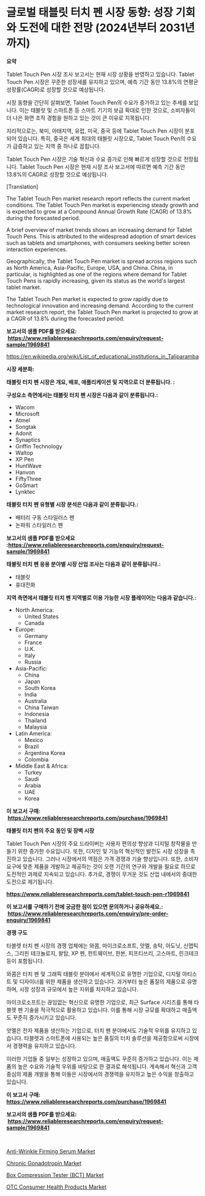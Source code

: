 <p><h1>글로벌 태블릿 터치 펜 시장 동향: 성장 기회와 도전에 대한 전망 (2024년부터 2031년까지)</h1></p><p><strong>요약</strong></p>
<p><p>Tablet Touch Pen 시장 조사 보고서는 현재 시장 상황을 반영하고 있습니다. Tablet Touch Pen 시장은 꾸준한 성장세를 유지하고 있으며, 예측 기간 동안 13.8%의 연평균 성장률(CAGR)로 성장할 것으로 예상됩니다.</p><p>시장 동향을 간단히 살펴보면, Tablet Touch Pen의 수요가 증가하고 있는 추세를 보입니다. 이는 태블릿 및 스마트폰 등 스마트 기기의 보급 확대로 인한 것으로, 소비자들이 더 나은 화면 조작 경험을 원하고 있는 것이 큰 이유로 지목됩니다.</p><p>지리적으로는, 북미, 아태지역, 유럽, 미국, 중국 등에 Tablet Touch Pen 시장이 분포되어 있습니다. 특히, 중국은 세계 최대의 태블릿 시장으로, Tablet Touch Pen의 수요가 급증하고 있는 지역 중 하나로 꼽힙니다.</p><p>Tablet Touch Pen 시장은 기술 혁신과 수요 증가로 인해 빠르게 성장할 것으로 전망됩니다. Tablet Touch Pen 시장은 현재 시장 조사 보고서에 따르면 예측 기간 동안 13.8%의 CAGR로 성장할 것으로 예상됩니다.</p><p>[Translation]</p><p>The Tablet Touch Pen market research report reflects the current market conditions. The Tablet Touch Pen market is experiencing steady growth and is expected to grow at a Compound Annual Growth Rate (CAGR) of 13.8% during the forecasted period.</p><p>A brief overview of market trends shows an increasing demand for Tablet Touch Pens. This is attributed to the widespread adoption of smart devices such as tablets and smartphones, with consumers seeking better screen interaction experiences.</p><p>Geographically, the Tablet Touch Pen market is spread across regions such as North America, Asia-Pacific, Europe, USA, and China. China, in particular, is highlighted as one of the regions where demand for Tablet Touch Pens is rapidly increasing, given its status as the world's largest tablet market.</p><p>The Tablet Touch Pen market is expected to grow rapidly due to technological innovation and increasing demand. According to the current market research report, the Tablet Touch Pen market is projected to grow at a CAGR of 13.8% during the forecasted period.</p></p>
<p><strong>보고서의 샘플 PDF를 받으세요: &nbsp;<a href="https://www.reliableresearchreports.com/enquiry/request-sample/1969841">https://www.reliableresearchreports.com/enquiry/request-sample/1969841</a></strong></p>
<p><a href="https://en.wikipedia.org/wiki/List_of_educational_institutions_in_Taliparamba">https://en.wikipedia.org/wiki/List_of_educational_institutions_in_Taliparamba</a></p>
<p><strong>시장 세분화:</strong></p>
<p><strong> 태블릿 터치 펜 시장은 개요, 배포, 애플리케이션 및 지역으로 더 분류됩니다. :</strong></p>
<p><strong>구성요소 측면에서는 태블릿 터치 펜 시장은 다음과 같이 분류됩니다.:</strong></p>
<p><ul><li>Wacom</li><li>Microsoft</li><li>Atmel</li><li>Songtak</li><li>Adonit</li><li>Synaptics</li><li>Griffin Technology</li><li>Waltop</li><li>XP Pen</li><li>HuntWave</li><li>Hanvon</li><li>FiftyThree</li><li>GoSmart</li><li>Lynktec</li></ul></p>
<p><strong> 태블릿 터치 펜 유형별 시장 분석은 다음과 같이 분류됩니다.:</strong></p>
<p><ul><li>배터리 구동 스타일러스 펜</li><li>논파워 스타일러스 펜</li></ul></p>
<p><strong>보고서의 샘플 PDF를 받으세요 :<a href="https://www.reliableresearchreports.com/enquiry/request-sample/1969841">https://www.reliableresearchreports.com/enquiry/request-sample/1969841</a></strong></p>
<p><strong> 태블릿 터치 펜 응용 분야별 시장 산업 조사는 다음과 같이 분류됩니다.:</strong></p>
<p><ul><li>태블릿</li><li>휴대전화</li></ul></p>
<p><strong>지역 측면에서 태블릿 터치 펜 지역별로 이용 가능한 시장 플레이어는 다음과 같습니다.:</strong></p>
<p><ul>
    <li>
        North America:
        <ul>
            <li>United States</li>
            <li>Canada</li>
        </ul>
    </li>
    <li>
        Europe:
        <ul>
            <li>Germany</li>
            <li>France</li>
            <li>U.K.</li>
            <li>Italy</li>
            <li>Russia</li>
        </ul>
    </li>
    <li>
        Asia-Pacific:
        <ul>
            <li>China</li>
            <li>Japan</li>
            <li>South Korea</li>
            <li>India</li>
            <li>Australia</li>
            <li>China Taiwan</li>
            <li>Indonesia</li>
            <li>Thailand</li>
            <li>Malaysia</li>
        </ul>
    </li>
    <li>
        Latin America:
        <ul>
            <li>Mexico</li>
            <li>Brazil</li>
            <li>Argentina Korea</li>
            <li>Colombia</li>
        </ul>
    </li>
    <li>
        Middle East & Africa:
        <ul>
            <li>Turkey</li>
            <li>Saudi</li>
            <li>Arabia</li>
            <li>UAE</li>
            <li>Korea</li>
        </ul>
    </li>
    </ul></p>
<p><strong>이 보고서 구매: &nbsp;<a href="https://www.reliableresearchreports.com/purchase/1969841">https://www.reliableresearchreports.com/purchase/1969841</a></strong></p>
<p><strong>태블릿 터치 펜의 주요 동인 및 장벽 시장</strong></p>
<p><p>Tablet Touch Pen 시장의 주요 드라이버는 사용자 편의성 향상과 디지털 창작물을 만들기 위한 증가한 수요입니다. 또한, 디자인 및 기능의 혁신적인 발전도 시장 성장을 촉진하고 있습니다. 그러나 시장에서의 역점은 가격 경쟁과 기술 향상입니다. 또한, 소비자 요구에 맞춘 제품을 개발하고 제공하는 것이 오랜 기간의 연구와 개발을 필요로 하므로 도전적인 과제로 지속되고 있습니다. 추가로, 경쟁이 무거운 것도 산업 내에서의 중대한 도전으로 제기됩니다.</p></p>
<p><strong><a href="https://www.reliableresearchreports.com/tablet-touch-pen-r1969841">https://www.reliableresearchreports.com/tablet-touch-pen-r1969841</a></strong></p>
<p><strong>이 보고서를 구매하기 전에 궁금한 점이 있으면 문의하거나 공유하세요.: &nbsp;<a href="https://www.reliableresearchreports.com/enquiry/pre-order-enquiry/1969841">https://www.reliableresearchreports.com/enquiry/pre-order-enquiry/1969841</a></strong></p>
<p><strong>경쟁 구도</strong></p>
<p><p>타블렛 터치 펜 시장의 경쟁 업체에는 와콤, 마이크로소프트, 앗멜, 송탁, 아도닛, 신맵틱스, 그리핀 테크놀로지, 왈탑, XP 펜, 헌트웨이브, 한본, 피프티쓰리, 고스마트, 린크테크 등이 포함됩니다. </p><p>와콤은 터치 펜 및 그래픽 태블릿 분야에서 세계적으로 유명한 기업으로, 디지털 아티스트 및 디자이너를 위한 제품을 생산하고 있습니다. 과거부터 높은 품질의 제품으로 유명하며, 시장 성장과 규모에서 높은 지위를 차지하고 있습니다. </p><p>마이크로소프트는 끊임없는 혁신으로 유명한 기업으로, 최근 Surface 시리즈를 통해 타블렛 펜 기술을 적극적으로 활용하고 있습니다. 이를 통해 시장 규모를 확대하고 매출액도 꾸준히 증가시키고 있습니다. </p><p>앗멜은 전자 제품을 생산하는 기업으로, 터치 펜 분야에서도 기술적 우위를 유지하고 있습니다. 타블렛과 스마트폰에 사용되는 높은 품질의 터치 솔루션을 제공함으로써 시장에서 경쟁력을 유지하고 있습니다. </p><p>이러한 기업들 중 일부는 성장하고 있으며, 매출액도 꾸준히 증가하고 있습니다. 이는 제품의 높은 수요와 기술적 우위를 바탕으로 한 결과로 해석됩니다. 계속해서 혁신과 고객 중심의 제품 개발을 통해 이들은 시장에서의 경쟁력을 유지하고 높은 수익을 창출하고 있습니다.</p></p>
<p><strong>이 보고서 구매: &nbsp; <a href="https://www.reliableresearchreports.com/purchase/1969841">https://www.reliableresearchreports.com/purchase/1969841</a></strong></p>
<p><strong>보고서의 샘플 PDF를 받으세요: &nbsp;<a href="https://www.reliableresearchreports.com/enquiry/request-sample/1969841">https://www.reliableresearchreports.com/enquiry/request-sample/1969841</a></strong><strong></strong></p>
<p>&nbsp;</p>
<p><p><a href="https://github.com/neilMartin36/Market-Research-Report-List-1/blob/main/anti-wrinkle-firming-serum-market.md">Anti-Wrinkle Firming Serum Market</a></p><p><a href="https://issuu.com/reportprime-2/docs/chronic-gonadotropin-market-size-2030.pptx">Chronic Gonadotropin Market</a></p><p><a href="https://github.com/sydneyHley85/Market-Research-Report-List-1/blob/main/box-compression-tester-bct-market.md">Box Compression Tester (BCT) Market</a></p><p><a href="https://issuu.com/reportprime-2/docs/otc-consumer-health-products-market-size-2030.pptx">OTC Consumer Health Products Market</a></p></p>